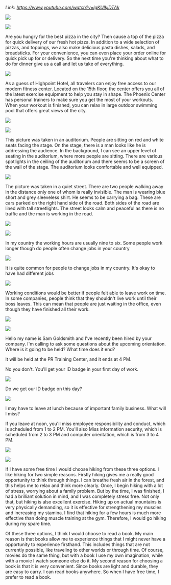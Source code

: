 _Link: https://www.youtube.com/watch?v=lgKUIkjDTAk_

![](./Images/mock-test-11-1.png)

![](./Images/mock-test-11-2.png)

Are you hungry for the best pizza in the city? Then cause a top of the pizza for quick delivery of our fresh hot pizza. In addition to a wide selection of pizzas, and toppings, we also make delicious pasta dishes, salads, and breadsticks. For your convenience, you can even place your order online for quick pick up for or delivery. So the next time you're thinking about what to do for dinner give us a call and let us take of everything.

![](./Images/mock-test-11-3.png)

As a guess of Highpoint Hotel, all travelers can enjoy free access to our modern fitness center. Located on the 15th floor, the center offers you all of the latest exercise equipment to help you stay in shape. The Phoenix Center has personal trainers to make sure you get the most of your workouts. When your workout is finished, you can relax in large outdoor swimming pool that offers great views of the city.

![](./Images/mock-test-11-4.png)

![](./Images/mock-test-11-5.png)

This picture was taken in an auditorium. People are sitting on red and white seats facing the stage. On the stage, there is a man looks like he is addressing the audience. In the background, I can see an upper level of seating in the auditorium, where more people are sitting. There are various spotlights in the ceiling of the auditorium and there seems to be a screen of the wall of the stage. The auditorium looks comfortable and well equipped.

![](./Images/mock-test-11-6.png)

The picture was taken in a quiet street. There are two people walking away in the distance only one of whom is really invisible. The man is wearing blue short and grey sleeveless shirt. He seems to be carrying a bag. These are cars parked on the right hand side of the road. Both sides of the road are lined with tall streetlights. The street looks calm and peaceful as there is no traffic and the man is working in the road.

![](./Images/mock-test-11-7.png)

![](./Images/mock-test-11-8.png)

In my country the working hours are usually nine to six. Some people work longer though do people often change jobs in your country

![](./Images/mock-test-11-9.png)

It is quite common for people to change jobs in my country. It's okay to have had different jobs

![](./Images/mock-test-11-10.png)

Working conditions would be better if people felt able to leave work on time. In some companies, people think that they shouldn't live work until their boss leaves. This can mean that people are just waiting in the office, even though they have finished all their work.

![](./Images/mock-test-11-11.png)

![](./Images/mock-test-11-12.png)

Hello my name is Sam Goldsmith and I've recently been hired by your company. I'm calling to ask some questions about the upcoming orientation. Where is it going to be held? What time does it end?

It will be held at the PR Training Center, and it ends at 4 PM.

No you don't. You'll get your ID badge in your first day of work.

![](./Images/mock-test-11-13.png)

Do we get our ID badge on this day?

![](./Images/mock-test-11-14.png)

I may have to leave at lunch because of important family business. What will I miss?

If you leave at noon, you'll miss employee responsibility and conduct, which is scheduled from 1 to 2 PM. You'll also Miss information security, which is scheduled from 2 to 3 PM and computer orientation, which is from 3 to 4 PM.

![](./Images/mock-test-11-15.png)

![](./Images/mock-test-11-16.png)

If I have some free time I would choose hiking from these three options. I like hiking for two simple reasons. Firstly hiking gives me a really good opportunity to think through things. I can breathe fresh air in the forest, and this helps me to relax and think more clearly. Once, I begin hiking with a lot of stress, worrying about a family problem. But by the time, I was finished, I had a brilliant solution in mind, and I was completely stress free. Not only that, but hiking is also excellent exercise. Hiking up on actual mountains is very physically demanding, so it is effective for strengthening my muscles and increasing my stamina. I find that hiking for a few hours is much more effective than doing muscle training at the gym. Therefore, I would go hiking during my spare time.

Of these three options, I think I would choose to read a book. My main reason is that books allow me to experience things that I might never have a opportunity to experience firsthand. This includes things that are not currently possible, like traveling to other worlds or through time. Of course, movies do the same thing, but with a book I use my own imagination, while with a movie I watch someone else do it. My second reason for choosing a book is that it is very convenient. Since books are light and durable, they are easy to carry. I can read books anywhere. So when I have free time, I prefer to read a book.


